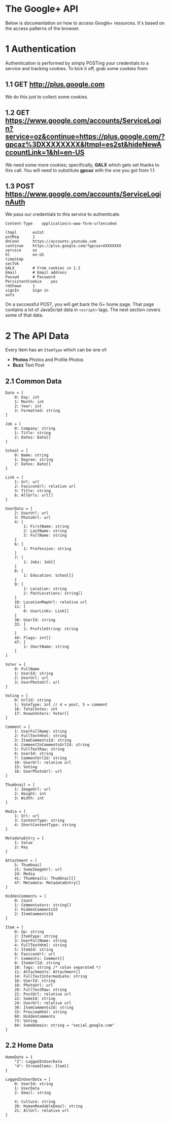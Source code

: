 The Google+ API
===

Below is documentation on how to access Google+ resources. It's based on the access patterns of the
browser.

1 Authentication
===

Authentication is performed by simply POSTing your credentials to a service and tracking cookies. To
kick it off, grab some cookies from:

1.1 GET http://plus.google.com
---

We do this just to collect some cookies.

1.2 GET https://www.google.com/accounts/ServiceLogin?service=oz&continue=https://plus.google.com/?gpcaz%3DXXXXXXXX&ltmpl=es2st&hideNewAccountLink=1&hl=en-US
---

We need some more cookies; specifically, **GALX** which gets set thanks to this call. You will need
to substitute **gpcaz** with the one you got from 1.1.

1.3 POST https://www.google.com/accounts/ServiceLoginAuth
---

We pass our credentials to this service to authenticate.

    Content-Type	application/x-www-form-urlencoded

    ltmpl		es2st
    pstMsg		1
    dnConn		https://accounts.youtube.com
    continue	https://plus.google.com/?gpcaz=XXXXXXXX
    service		oz
    hl			en-US
    timeStmp	
    secTok	
    GALX		# From cookies in 1.2
    Email		# Email address
    Passwd		# Password
    PersistentCookie	yes
    rmShown		1
    signIn		Sign in
    asts

On a successful POST, you will get back the G+ home page. That page contains a lot of
JavaScript data in `<script>` tags. The next section covers some of that data.

2 The API Data
===

Every Item has an `ItemType` which can be one of:

* **Photos** Photos and Profile Photos
* **Buzz** Text Post


2.1 Common Data
---

    Date = [
        0: Day: int
        1: Month: int
        2: Year: int
        3: Formatted: string
    ]
    
    Job = [
        0: Company: string
        1: Title: string
        2: Dates: Date[]
    ]

    School = [
        0: Name: string
        1: Degree: string
        2: Dates: Date[]
    ]
    
    Link = [
        1: Url: url
        2: FaviconUrl: relative url
        3: Title: string
        6: AllUrls: url[]        
    ]

    UserData = [    
        2: UserUrl: url
        3: PhotoUrl: url
        4: [
            1: FirstName: string
            2: LastName: string
            3: FullName: string
        ]
        6: [
            1: Profession: string
        ]
        7: [
            1: Jobs: Job[]
        ]
        8: [
            1: Education: School[]
        ]
        9: [
            1: Location: string
            2: PastLocations: string[]
        ]
        10: LocationMapUrl: relative url
        11: [
            0: UserLinks: Link[]
        ]
        30: UserId: string
        33: [
            1: ProfileString: string
        ]
        44: Flags: int[]
        47: [
            1: ShortName: string
        ]        
    ]
    
    Voter = [
        0: FullName
        1: UserId: string
        2: UserUrl: url
        3: UserPhotoUrl: url
    ]
    
    Voting = [
        0: UrlId: string
        1: VoteType: int // 4 = post, 5 = comment
        16: TotalVotes: int
        17: KnownVoters: Voter[]
    ]
    
    Comment = [    
        1: UserFullName: string
        2: FullTextHtml: string
        3: ItemCommentsId: string
        4: CommentInCommentsUrlId: string
        5: FullTextRaw: string
        6: UserId: string
        7: CommentUrlId: string
        10: UserUrl: relative url
        15: Voting
        16: UserPhotoUrl: url    
    ]
    
    Thumbnail = [
        1: ImageUrl: url
        2: Height: int
        3: Width: int
    ]
    
    Media = [
        1: Url: url
        3: ContentType: string
        4: ShortContentType: string
    ]
    
    MetadataEntry = [
        1: Value
        2: Key
    ]
    
    Attachment = [
        5: Thumbnail
        21: SomeImageUrl: url
        24: Media
        41: Thumbnails: Thumbnail[]
        47: Metadata: MetadataEntry[]
    ]
    
    HiddenComments = [
        0: Count
        1: Commentators: string[]
        2: HiddenCommentsId
        2: ItemCommentsId
    ]
    
    Item = [
        0: Up: string
        2: ItemType: string
        3: UserFullName: string
        4: FullTextHtml: string
        5: ItemId: string
        6: FaviconUrl: url
        7: Comments: Comment[]
        8: ItemUrlId: string
        10: Tags: string /* colon separated */
        11: Attachments: Attachment[]
        14: FullTextIntermediate: string
        16: UserId: string
        18: PhotoUrl: url
        20: FullTextRaw: string
        21: PostUrl: relative url
        22: SomeId: string
        24: UserUrl: relative url
        30: ItemCommentsId: string
        33: PreviewHtml: string
        60: HiddenComments
        73: Voting
        84: SomeDomain: string = "social.google.com"        
    ]


2.2 Home Data
---
    
    HomeDate = {
        "2": LoggedInUserData
        "4": StreamItems: Item[]
    }

    LoggedInUserData = [        
        0: UserId: string
        1: UserData
        2: Email: string
        
        4: Culture: string
        20: HumanReadableEmail: string
        21: AllUrl: relative url
    ]

    
    




























